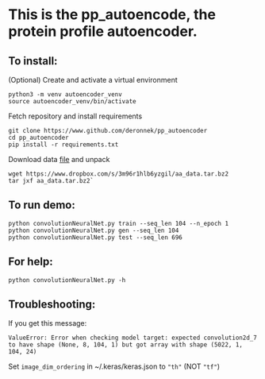 # This is the pp\_autoencode, the protein profile autoencoder.

## To install:
(Optional) Create and activate a virtual environment

```
python3 -m venv autoencoder_venv
source autoencoder_venv/bin/activate
```

Fetch repository and install requirements

```
git clone https://www.github.com/deronnek/pp_autoencoder
cd pp_autoencoder  
pip install -r requirements.txt
```

Download data [file](https://www.dropbox.com/s/3m96r1hlb6yzgil/aa_data.tar.bz2) and unpack

```
wget https://www.dropbox.com/s/3m96r1hlb6yzgil/aa_data.tar.bz2
tar jxf aa_data.tar.bz2`
```

## To run demo:
```
python convolutionNeuralNet.py train --seq_len 104 --n_epoch 1
python convolutionNeuralNet.py gen --seq_len 104
python convolutionNeuralNet.py test --seq_len 696
```

## For help:
`python convolutionNeuralNet.py -h`

## Troubleshooting:
If you get this message: 

`ValueError: Error when checking model target: expected convolution2d_7 to have shape (None, 8, 104, 1) but got array with shape (5022, 1, 104, 24)`

Set `image_dim_ordering` in ~/.keras/keras.json to `"th"` (NOT `"tf"`)
